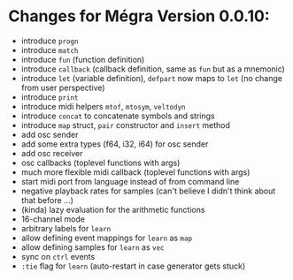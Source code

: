 # Changes for Mégra Version 0.0.10:

* introduce `progn`
* introduce `match`
* introduce `fun` (function definition)
* introduce `callback` (callback definition, same as `fun` but as a mnemonic)
* introduce `let` (variable definition), `defpart` now maps to `let` (no change from user perspective)
* introduce `print`
* introduce midi helpers `mtof`, `mtosym`, `veltodyn`
* introduce `concat` to concatenate symbols and strings
* introduce `map` struct, `pair` constructor and `insert` method
* add osc sender
* add some extra types (f64, i32, i64) for osc sender
* add osc receiver 
* osc callbacks (toplevel functions with args)
* much more flexible midi callback (toplevel functions with args)
* start midi port from language instead of from command line
* negative playback rates for samples (can't believe I didn't think about that before ...)
* (kinda) lazy evaluation for the arithmetic functions
* 16-channel mode
* arbitrary labels for `learn`
* allow defining event mappings for `learn` as `map`
* allow defining samples for `learn` as `vec`
* sync on `ctrl` events
* `:tie` flag for `learn` (auto-restart in case generator gets stuck)

